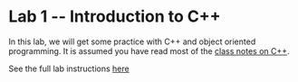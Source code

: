 # Lab 1 -- Introduction to C++

In this lab, we will get some practice with C\+\+ and object oriented programming.  It is assumed you have read most of the [class notes on C\+\+](https://cpen333.github.io/lectures/cplusplus/).

See the full lab instructions [here](https://cpen333.github.io/labs/cplusplus)
